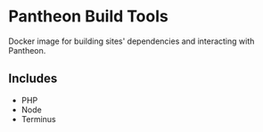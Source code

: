 # Pantheon Build Tools

Docker image for building sites' dependencies and interacting with Pantheon.

## Includes

  - PHP
  - Node
  - Terminus